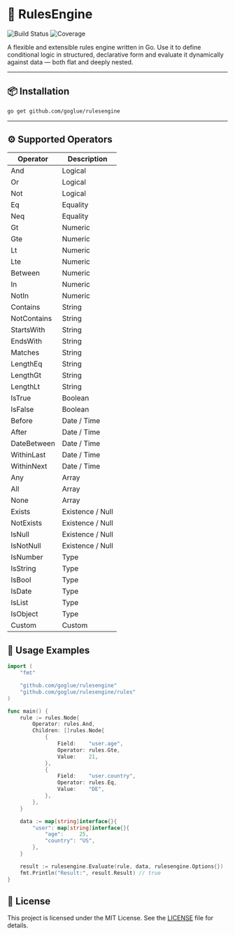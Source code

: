 # 🧠 RulesEngine

![Build Status](https://github.com/cubeox/lighthouse/actions/workflows/pulls-pipeline.yml/badge.svg)
![Coverage](https://img.shields.io/badge/Coverage-81.7%25-brightgreen)

A flexible and extensible rules engine written in Go. Use it to define
conditional logic in structured, declarative form and evaluate it dynamically
against data — both flat and deeply nested.

---

## 📦 Installation

```bash
go get github.com/goglue/rulesengine
```

---

## ⚙️ Supported Operators

| Operator    | Description      |
|-------------|------------------|
| And         | Logical          |
| Or          | Logical          |
| Not         | Logical          |
| Eq          | Equality         |
| Neq         | Equality         |
| Gt          | Numeric          |
| Gte         | Numeric          |
| Lt          | Numeric          |
| Lte         | Numeric          |
| Between     | Numeric          |
| In          | Numeric          |
| NotIn       | Numeric          |
| Contains    | String           |
| NotContains | String           |
| StartsWith  | String           |
| EndsWith    | String           |
| Matches     | String           |
| LengthEq    | String           |    
| LengthGt    | String           |    
| LengthLt    | String           |
| IsTrue      | Boolean          |
| IsFalse     | Boolean          |
| Before      | Date / Time      |
| After       | Date / Time      |
| DateBetween | Date / Time      |
| WithinLast  | Date / Time      |
| WithinNext  | Date / Time      |
| Any         | Array            |
| All         | Array            |
| None        | Array            |
| Exists      | Existence / Null |
| NotExists   | Existence / Null |
| IsNull      | Existence / Null |
| IsNotNull   | Existence / Null |
| IsNumber    | Type             |
| IsString    | Type             |
| IsBool      | Type             |
| IsDate      | Type             |
| IsList      | Type             |
| IsObject    | Type             |
| Custom      | Custom           |

## 🧪 Usage Examples

```go
import (
    "fmt"

    "github.com/goglue/rulesengine"
    "github.com/goglue/rulesengine/rules"
)

func main() {
    rule := rules.Node{
        Operator: rules.And,
        Children: []rules.Node{
            {
                Field:    "user.age",
                Operator: rules.Gte,
                Value:    21,
            },
            {
                Field:    "user.country",
                Operator: rules.Eq,
                Value:    "DE",
            },
        },
    }

    data := map[string]interface{}{
        "user": map[string]interface{}{
            "age":     25,
            "country": "US",
        },
    }

    result := rulesengine.Evaluate(rule, data, rulesengine.Options{})
    fmt.Println("Result:", result.Result) // true
}
```
## 📄 License
This project is licensed under the MIT License. See the [LICENSE](https://github.com/goglue/rulesengine/blob/main/LICENSE) file for details.